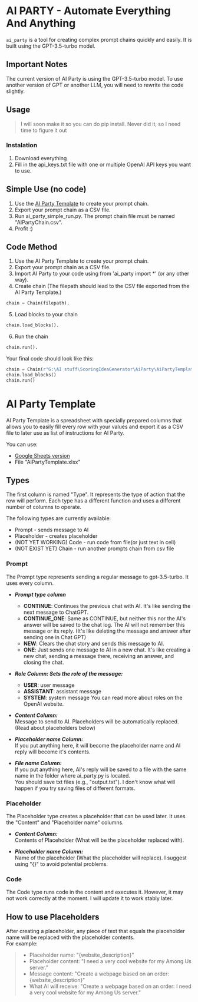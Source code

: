 # AI PARTY - Automate Everything And Anything
`ai_party` is a tool for creating complex prompt chains quickly and easily. It is built using the GPT-3.5-turbo model.

## Important Notes
The current version of AI Party is using the GPT-3.5-turbo model. To use another version of GPT or another LLM, you will need to rewrite the code slightly.

## Usage
>I will soon make it so you can do pip install. Never did it, so I need time to figure it out

### Instalation
1. Download everything
2. Fill in the api_keys.txt file with one or multiple OpenAI API keys you want to use.

## Simple Use (no code)
1. Use the [AI Party Template](https://docs.google.com/spreadsheets/d/1p5rieAyoTvVfPJvbFq8O2XNx27A3xvkii50k0n_gMXw/edit?usp=sharing) to create your prompt chain.
2. Export your prompt chain as a CSV file.
3. Run ai_party_simple_run.py. The prompt chain file must be named "AIPartyChain.csv".
4. Profit :)

## Code Method
1. Use the AI Party Template to create your prompt chain.
2. Export your prompt chain as a CSV file.
3. Import AI Party to your code using from 'ai_party import *' (or any other way).
4. Create chain (The filepath should lead to the CSV file exported from the AI Party Template.)
```python
chain = Chain(filepath).
```
  
  
5. Load blocks to your chain
```python
chain.load_blocks().
```
6. Run the chain
```python
chain.run().
```
Your final code should look like this:
```python
chain = Chain(r"G:\AI stuff\ScoringIdeaGenerator\AiParty\AiPartyTemplate.csv")
chain.load_blocks()
chain.run()
```



# AI Party Template
AI Party Template is a spreadsheet with specially prepared columns that allows you to easily fill every row with your values and export it as a CSV file to later use as list of instructions for AI Party.

You can use:
* [Google Sheets version](https://docs.google.com/spreadsheets/d/1p5rieAyoTvVfPJvbFq8O2XNx27A3xvkii50k0n_gMXw/edit?usp=sharing)
* File "AiPartyTemplate.xlsx"

## Types
The first column is named "Type".
It represents the type of action that the row will perform. 
Each type has a different function and uses a different number of columns to operate. 

The following types are currently available:
* Prompt -  sends message to AI
* Placeholder - creates placeholder
* (NOT YET WORKING) Code - run code from file(or just text in cell)
* (NOT EXIST YET) Chain - run another prompts chain from csv file

### Prompt
The Prompt type represents sending a regular message to gpt-3.5-turbo. It uses every column.

* ***Prompt type column***

  * **CONTINUE**: Continues the previous chat with AI. It's like sending the next message to ChatGPT.
  * **CONTINUE_ONE**: Same as CONTINUE, but neither this nor the AI's answer will be saved to the chat log. The AI will not remember this message or its reply. (It's like deleting the message and answer after sending one in Chat GPT)
  * **NEW**: Clears the chat story and sends this message to AI.
  * **ONE**: Just sends one message to AI in a new chat. It's like creating a new chat, sending a message there, receiving an answer, and closing the chat.
  
* ***Role Column: Sets the role of the message:***

  * **USER**: user message
  * **ASSISTANT**: assistant message
  * **SYSTEM**: system message
You can read more about roles on the OpenAI website.
* ***Content Column:***<br />
Message to send to AI. Placeholders will be automatically replaced. (Read about placeholders below)

* ***Placeholder name Column:*** <br />
If you put anything here, it will become the placeholder name and AI reply will become it's contents.

* ***File name Column:***<br />
If you put anything here, AI's reply will be saved to a file with the same name in the folder where ai_party.py is located.  <br />You should save txt files (e.g., "output.txt"). I don't know what will happen if you try saving files of different formats.

### Placeholder
The Placeholder type creates a placeholder that can be used later. It uses the "Content" and "Placeholder name" columns.

* ***Content Column:***<br />
Contents of Placeholder (What will be the placeholder replaced with).

* ***Placeholder name Column:***<br />
Name of the placeholder (What the placeholder will replace). I suggest using "{}" to avoid potential problems.

### Code
The Code type runs code in the content and executes it. However, it may not work correctly at the moment. I will update it to work stably later.

## How to use Placeholders
After creating a placeholder, any piece of text that equals the placeholder name will be replaced with the placeholder contents.<br />
For example:

>* Placeholder name: "{website_description}"
>* Placeholder content: "I need a very cool website for my Among Us server."
>* Message content: "Create a webpage based on an order: {website_description}"
>* What AI will receive: "Create a webpage based on an order: I need a very cool website for my Among Us server."

